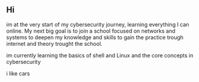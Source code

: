 ## Hi

im at the very start of my cybersecurity journey, learning everything I can online. My next big goal is to join a school focused on networks and systems to deepen my knowledge and skills to gain the practice trough internet and theory trought the school.

im currently learning the basics of shell and Linux and the core concepts in cybersecurity

i like cars
